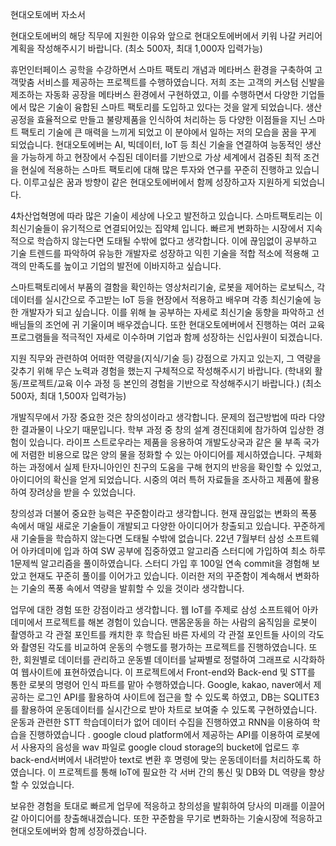 현대오토에버 자소서

현대오토에버의 해당 직무에 지원한 이유와 앞으로 현대오토에버에서 키워 나갈 커리어 계획을 작성해주시기 바랍니다. (최소 500자, 최대 1,000자 입력가능)

휴먼인터페이스 공학을 수강하면서 스마트 팩토리 개념과 메타버스 환경을 구축하여 고객맞춤 서비스를 제공하는 프로젝트를 수행하였습니다. 저희 조는 고객의 커스텀 신발을 제조하는 자동화 공장을 메타버스 환경에서 구현하였고, 이를 수행하면서 다양한 기업들에서 많은 기술이 융합된 스마트 팩토리를 도입하고 있다는 것을 알게 되었습니다. 생산공정을 효율적으로 만들고 불량제품을 인식하여 처리하는 등 다양한 이점들을 지닌 스마트 팩토리 기술에 큰 매력을 느끼게 되었고 이 분야에서 일하는 저의 모습을 꿈을 꾸게 되었습니다. 현대오토에버는 AI, 빅데이터, IoT 등 최신 기술을 연결하여 능동적인 생산을 가능하게 하고 현장에서 수집된 데이터를 기반으로 가상 세계에서 검증된 최적 조건을 현실에 적용하는 스마트 팩토리에 대해 많은 투자와 연구를 꾸준히 진행하고 있습니다. 이루고싶은 꿈과 방향이 같은 현대오토에버에서 함께 성장하고자 지원하게 되었습니다.

4차산업혁명에 따라 많은 기술이 세상에 나오고 발전하고 있습니다. 스마트팩토리는 이 최신기술들이 유기적으로 연결되어있는 집약체 입니다. 빠르게 변화하는 시장에서 지속적으로 학습하지 않는다면 도태될 수밖에 없다고 생각합니다. 이에 끊임없이 공부하고 기술 트렌드를 파악하여 유능한 개발자로 성장하고 익힌 기술을 적합 적소에 적용해 고객의 만족도를 높이고 기업의 발전에 이바지하고 싶습니다. 

스마트팩토리에서 부품의 결함을 확인하는 영상처리기술, 로봇을 제어하는 로보틱스, 각 데이터를 실시간으로 주고받는 IoT 등을 현장에서 적용하고 배우며 각종 최신기술에 능한 개발자가 되고 싶습니다. 이를 위해 늘 공부하는 자세로 최신기술 동향을 파악하고 선배님들의 조언에 귀 기울이며 배우겠습니다. 또한 현대오토에버에서 진행하는 여러 교육프로그램들을 적극적인 자세로 이수하며 기업과 함께 성장하는 신입사원이 되겠습니다.


지원 직무와 관련하여 어떠한 역량을(지식/기술 등) 강점으로 가지고 있는지, 그 역량을 갖추기 위해 무슨 노력과 경험을 했는지 구체적으로 작성해주시기 바랍니다. (학내외 활동/프로젝트/교육 이수 과정 등 본인의 경험을 기반으로 작성해주시기 바랍니다.) (최소 500자, 최대 1,500자 입력가능)


개발직무에서 가장 중요한 것은 창의성이라고 생각합니다. 문제의 접근방법에 따라 다양한 결과물이 나오기 때문입니다. 학부 과정 중 창의 설계 경진대회에 참가하여 입상한 경험이 있습니다. 라이프 스트로우라는 제품을 응용하여 개발도상국과 같은 물 부족 국가에 저렴한 비용으로 많은 양의 물을 정화할 수 있는 아이디어를 제시하였습니다. 구체화하는 과정에서 실제 탄자니아인인 친구의 도움을 구해 현지의 반응을 확인할 수 있었고, 아이디어의 확신을 얻게 되었습니다. 시중의 여러 특허 자료들을 조사하고 제품에 활용하여 장려상을 받을 수 있었습니다. 

창의성과 더불어 중요한 능력은 꾸준함이라고 생각합니다. 현재 끊임없는 변화의 폭풍 속에서 매일 새로운 기술들이 개발되고 다양한 아이디어가 창출되고 있습니다. 꾸준하게 새 기술들을 학습하지 않는다면 도태될 수밖에 없습니다. 22년 7월부터 삼성 소프트웨어 아카데미에 입과 하여 SW 공부에 집중하였고 알고리즘 스터디에 가입하여 최소 하루 1문제씩 알고리즘을 풀이하였습니다. 스터디 가입 후 100일 연속 commit을 경험해 보았고 현재도 꾸준히 풀이를 이어가고 있습니다. 이러한 저의 꾸준함이 계속해서 변화하는 기술의 폭풍 속에서 역량을 발휘할 수 있을 것이라 생각합니다. 

업무에 대한 경험 또한 강점이라고 생각합니다. 웹 IoT를 주제로 삼성 소프트웨어 아카데미에서 프로젝트를 해본 경험이 있습니다. 맨몸운동을 하는 사람의 움직임을 로봇이 촬영하고 각 관절 포인트를 캐치한 후 학습된 바른 자세의 각 관절 포인트들 사이의 각도와 촬영된 각도를 비교하여 운동의 수행도를 평가하는 프로젝트를 진행하였습니다. 또한, 회원별로 데이터를 관리하고 운동별 데이터를 날짜별로 정렬하여 그래프로 시각화하여 웹사이트에 표현하였습니다. 이 프로젝트에서 Front-end와 Back-end 및 STT를 통한 로봇의 명령어 인식 파트를 맡아 수행하였습니다. Google, kakao, naver에서 제공하는 로그인 API를 활용하여 사이트에 접근을 할 수 있도록 하였고, DB는 SQLITE3를 활용하여 운동데이터를 실시간으로 받아 차트로 보여줄 수 있도록 구현하였습니다. 운동과 관련한 STT 학습데이터가 없어 데이터 수집을 진행하였고 RNN을 이용하여 학습을 진행하였습니다 . google cloud platform에서 제공하는 API를 이용하여 로봇에서 사용자의 음성을 wav 파일로 google cloud storage의 bucket에 업로드 후 back-end서버에서 내려받아 text로 변환 후 명령에 맞는 운동데이터를 처리하도록 하였습니다. 이 프로젝트를 통해 IoT에 필요한 각 서버 간의 통신 및 DB와 DL 역량을 향상할 수 있었습니다.

보유한 경험을 토대로 빠르게 업무에 적응하고 창의성을 발휘하여 당사의 미래를 이끌어갈 아이디어를 창출해내겠습니다. 또한 꾸준함을 무기로 변화하는 기술시장에 적응하고 현대오토에버와 함께 성장하겠습니다.

